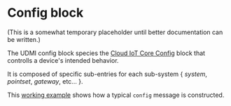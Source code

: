 # Config block

(This is a somewhat temporary placeholder until better documentation can be written.)

The UDMI config block species the
[Cloud IoT Core Config](https://cloud.google.com/iot/docs/how-tos/config/configuring-devices)
block that controlls a device's intended behavior.

It is composed of specific sub-entries for each sub-system { _system_, _pointset_, _gateway_, etc... }.

This [working example](../tests/config.tests/example.json) shows how a typical `config` message
is constructed.
